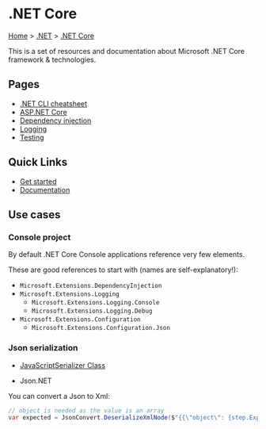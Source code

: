 # .NET Core

[Home](../../readme.md) > [.NET](../dotnet.md) > [.NET Core](./dotnetcore.md)

This is a set of resources and documentation about Microsoft .NET Core framework & technologies.

## Pages

* [.NET CLI cheatsheet](./dotnet-cli-cheatsheet.md)
* [ASP.NET Core](./aspnetcore.md)
* [Dependency injection](./dependencyinjection.md)
* [Logging](./logging.md)
* [Testing](./testing.md)

## Quick Links

* [Get started](https://www.microsoft.com/net/learn/get-started/windows)
* [Documentation](https://docs.microsoft.com/en-us/dotnet/core/)

## Use cases

### Console project

By default .NET Core Console applications reference very few elements.

These are good references to start with (names are self-explanatory!):

* `Microsoft.Extensions.DependencyInjection`
* `Microsoft.Extensions.Logging`
  * `Microsoft.Extensions.Logging.Console`
  * `Microsoft.Extensions.Logging.Debug`
* `Microsoft.Extensions.Configuration`
  * `Microsoft.Extensions.Configuration.Json`

### Json serialization

- [JavaScriptSerializer Class](https://msdn.microsoft.com/en-us/library/system.web.script.serialization.javascriptserializer.aspx)

- Json.NET

You can convert a Json to Xml:

```csharp
// object is needed as the value is an array
var expected = JsonConvert.DeserializeXmlNode($"{{\"object\": {step.ExpectedResponseJsonString}}}", "root");
```
